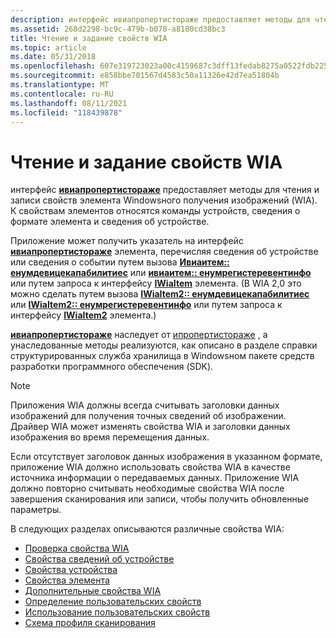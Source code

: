 ```yaml
---
description: интерфейс ивиапропертистораже предоставляет методы для чтения и записи свойств элемента Windowsного получения изображений (WIA). К свойствам элементов относятся команды устройств, сведения о формате элемента и сведения об устройстве.
ms.assetid: 268d2298-bc9c-479b-b078-a8180cd38bc3
title: Чтение и задание свойств WIA
ms.topic: article
ms.date: 05/31/2018
ms.openlocfilehash: 607e319723023a00c4159687c3dff13fedab8275a0522fdb2254b36b8e62edb5
ms.sourcegitcommit: e858bbe701567d4583c50a11326e42d7ea51804b
ms.translationtype: MT
ms.contentlocale: ru-RU
ms.lasthandoff: 08/11/2021
ms.locfileid: "118439878"
---
```

# <a name="reading-and-setting-wia-properties"></a>Чтение и задание свойств WIA

интерфейс [**ивиапропертистораже**](/windows/desktop/api/wia_xp/nn-wia_xp-iwiapropertystorage) предоставляет методы для чтения и записи свойств элемента Windowsного получения изображений (WIA). К свойствам элементов относятся команды устройств, сведения о формате элемента и сведения об устройстве.

Приложение может получить указатель на интерфейс [**ивиапропертистораже**](/windows/desktop/api/wia_xp/nn-wia_xp-iwiapropertystorage) элемента, перечисляя сведения об устройстве или сведения о событии путем вызова [**Ивиаитем:: енумдевицекапабилитиес**](/windows/desktop/api/wia_xp/nf-wia_xp-iwiaitem-enumdevicecapabilities) или [**ивиаитем:: енумрегистеревентинфо**](/windows/desktop/api/wia_xp/nf-wia_xp-iwiaitem-enumregistereventinfo) или путем запроса к интерфейсу [**IWiaItem**](/windows/desktop/api/wia_xp/nn-wia_xp-iwiaitem) элемента. (В WIA 2,0 это можно сделать путем вызова [**IWiaItem2:: енумдевицекапабилитиес**](-wia-iwiaitem2-enumdevicecapabilities.md) или [**IWiaItem2:: енумрегистеревентинфо**](-wia-iwiaitem2-enumregistereventinfo.md) или путем запроса к интерфейсу [**IWiaItem2**](-wia-iwiaitem2.md) элемента.)

[**ивиапропертистораже**](/windows/desktop/api/wia_xp/nn-wia_xp-iwiapropertystorage) наследует от [ипропертистораже](/windows/win32/api/propidlbase/nn-propidlbase-ipropertystorage) , а унаследованные методы реализуются, как описано в разделе справки структурированных служба хранилища в Windowsном пакете средств разработки программного обеспечения (SDK).

> [!Note]
>
> Приложения WIA должны всегда считывать заголовки данных изображений для получения точных сведений об изображении. Драйвер WIA может изменять свойства WIA и заголовки данных изображения во время перемещения данных.
>
> Если отсутствует заголовок данных изображения в указанном формате, приложение WIA должно использовать свойства WIA в качестве источника информации о передаваемых данных. Приложение WIA должно повторно считывать необходимые свойства WIA после завершения сканирования или записи, чтобы получить обновленные параметры.

 

В следующих разделах описываются различные свойства WIA:

-   [Проверка свойства WIA](-wia-wia-property-validation.md)
-   [Свойства сведений об устройстве](-wia-device-information-properties-wia-dip-xxxx.md)
-   [Свойства устройства](-wia-device-properties.md)
-   [Свойства элемента](-wia-item-properties.md)
-   [Дополнительные свойства WIA](-wia-additional-wia-properties.md)
-   [Определение пользовательских свойств](-wia-defining-custom-properties.md)
-   [Использование пользовательских свойств](-wia-using-custom-properties.md)
-   [Схема профиля сканирования](-wia-scan-profile-schema.md)

 

 
